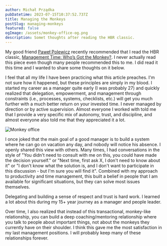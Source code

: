 ```yaml
---
author: Michał Prządka
pubDatetime: 2023-07-15T10:37:52.737Z
title: Managing the Monkeys
postSlug: managing-monkeys
featured: false
ogImage: /assets/monkey-office-og.png
description: Somet thoughts after reading the HBR classic.
---
```


My good friend [Paweł Polewicz](https://www.linkedin.com/in/pawelpolewicz/) recently recommended that I read the HBR classic, [Management Time: Who’s Got the Monkey?](https://hbr.org/1999/11/management-time-whos-got-the-monkey). I never actually read this piece even though many people recommended this to me. I did read it this time and I wanted to share some thoughts on it below.

I feel that all my life I have been practicing what this article preaches. I'm not sure how it happened, but these principles are simply in my blood. I started my career as a manager quite early (I was probably 27) and quickly realized that delegation, empowerment, and management through constraints (i.e., processes, systems, checklists, etc.) will get you much further with a much better return on your invested time. I never managed by direction or by active supervision. Almost everyone I worked with told me that I provide a very specific mix of autonomy, trust, and discipline, and almost everyone also told me that they appreciated it a lot.

![Monkey office](/assets/monkey-office.png)

I once joked that the main goal of a good manager is to build a system where he can go on vacation any day, and nobody will notice his absence. I openly shared this view with others. Many times, I had conversations in the style of "You didn't need to consult with me on this, you could have made the decision yourself." or "Next time, first ask X, I don't need to know about it" or "I don't know what the solution is, and I don't want to participate in this discussion - but I'm sure you will find it". Combined with my approach to productivity and time management, this built a belief in people that I am available for significant situations, but they can solve most issues themselves.

Delegating and building a sense of respect and trust is hard work. I learned a lot about this during my 15+ year journey as a manager and people leader.

Over time, I also realized that instead of this transactional, monkey-like relationship, you can build a deep coaching/mentoring relationship where you talk to people about important things, not about the monkeys they currently have on their shoulder. I think this gave me the most satisfaction in my last management positions. I will probably keep many of these relationships forever.
